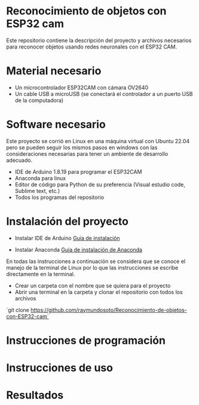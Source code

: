 # Reconocimiento de objetos con ESP32 cam
 Este repositorio contiene la descripción del proyecto y archivos necesarios para reconocer objetos usando redes neuronales con el ESP32 CAM.


# Material necesario

- Un microcontrolador ESP32CAM con cámara OV2640
- Un cable USB a microUSB (se conectará el controlador a un puerto USB de la computadora)

# Software necesario 

Este proyecto se corrió en Linux en una máquina virtual con Ubuntu 22.04 pero se pueden seguir los mismos pasos en windows con las consideraciones necesarias para tener un ambiente de desarrollo adecuado.

- IDE de Arduino 1.8.19 para programar el ESP32CAM
- Anaconda para linux 
- Editor de código para Python de su preferencia (Visual estudio code, Sublime text, etc.)
- Todos los programas del repositorio 

# Instalación del proyecto

- Instalar IDE de Arduino [Guía de instalación](https://ubunlog.com/arduino-ide-entorno-desarrollo-para-trabajar-con-arduino/?utm_source=dlvr.it&utm_medium=twitter)

- Instalar Anaconda [Guía de instalación de Anaconda](https://noviello.it/es/como-instalar-anaconda-en-ubuntu-22-04/)

En todas las instrucciones a continuación se considera que se conoce el manejo de la terminal de Linux por lo que las instrucciones se escribe directamente en la terminal. 

- Crear un carpeta con el nombre que se quiera para el proyecto
- Abrir una terminal en la carpeta y clonar el repositorio con todos los archivos

´git clone https://github.com/raymundosoto/Reconocimiento-de-objetos-con-ESP32-cam´

# Instrucciones de programación

# Instrucciones de uso

# Resultados
 